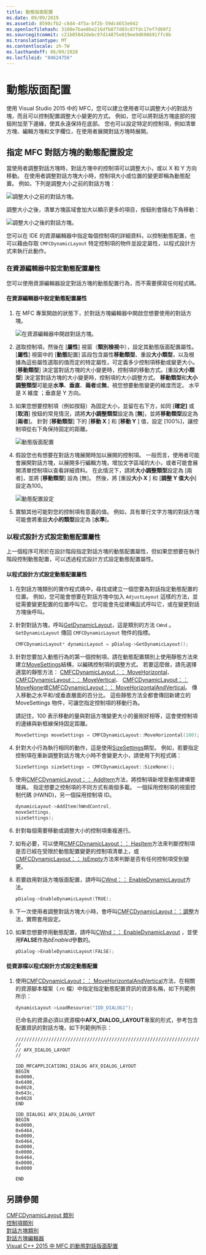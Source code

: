 ```yaml
---
title: 動態版面配置
ms.date: 09/09/2019
ms.assetid: 8598cfb2-c8d4-4f5a-bf2b-59dc4653e042
ms.openlocfilehash: 3108e7bae0be216dfb877d03c87fdc17ef7d69f2
ms.sourcegitcommit: c21b05042debc97d14875e019ee9d698691ffc0b
ms.translationtype: MT
ms.contentlocale: zh-TW
ms.lasthandoff: 06/09/2020
ms.locfileid: "84624756"
---
```

# <a name="dynamic-layout"></a>動態版面配置

使用 Visual Studio 2015 中的 MFC，您可以建立使用者可以調整大小的對話方塊，而且可以控制配置調整大小變更的方式。 例如，您可以將對話方塊底部的按鈕附加至下邊緣，使其永遠保持在底部。 您也可以設定特定的控制項，例如清單方塊、編輯方塊和文字欄位，在使用者展開對話方塊時展開。

## <a name="specifying-dynamic-layout-settings-for-an-mfc-dialog-box"></a>指定 MFC 對話方塊的動態配置設定

當使用者調整對話方塊時，對話方塊中的控制項可以調整大小，或以 X 和 Y 方向移動。 在使用者調整對話方塊大小時，控制項大小或位置的變更即稱為動態配置。 例如，下列是調整大小之前的對話方塊：

![調整大小之前的對話方塊。](../mfc/media/mfcdynamiclayout4.png "調整大小之前的對話方塊。")

調整大小之後，清單方塊區域會加大以顯示更多的項目，按鈕則會隨右下角移動：

![調整大小之後的對話方塊。](../mfc/media/mfcdynamiclayout5.png "調整大小之後的對話方塊。")

您可以在 IDE 的資源編輯器中指定每個控制項的詳細資料，以控制動態配置，也可以藉由存取 `CMFCDynamicLayout` 特定控制項的物件並設定屬性，以程式設計方式來執行此動作。

### <a name="setting-dynamic-layout-properties-in-the-resource-editor"></a>在資源編輯器中設定動態配置屬性

您可以使用資源編輯器設定對話方塊的動態配置行為，而不需要撰寫任何程式碼。

#### <a name="to-set-dynamic-layout-properties-in-the-resource-editor"></a>在資源編輯器中設定動態配置屬性

1. 在 MFC 專案開啟的狀態下，於對話方塊編輯器中開啟您想要使用的對話方塊。

   ![在資源編輯器中開啟對話方塊。](../mfc/media/mfcdynamiclayout3.png "在資源編輯器中開啟對話方塊。")

1. 選取控制項，然後在 [**屬性**] 視窗（**類別檢視**中），設定其動態版面配置屬性。 [**屬性**] 視窗中的 [**動態**配置] 區段包含屬性**移動類型**、重設**大小類型**，以及根據為這些屬性選取的值而定的特定屬性，可定義多少控制項移動或變更大小。 [**移動類型**] 決定當對話方塊的大小變更時，控制項的移動方式。[重設**大小類型**] 決定當對話方塊的大小變更時，控制項的大小調整方式。 **移動類型**和**大小調整類型**可能是**水準**、**垂直**、**兩者**或**無**，視您想要動態變更的維度而定。 水平是 X 維度 ；垂直是 Y 方向。

1. 如果您想要控制項（例如按鈕）為固定大小，並留在右下方，如同 [**確定]** 或 [**取消**] 按鈕的常見情況，請將**大小調整類型**設定為 [**無**]，並將**移動類型**設定為 [**兩者**]。 針對 [**移動類型**] 下的 [**移動 X** ] 和 [**移動 Y** ] 值，設定 [100%]，讓控制項從右下角保持固定的距離。

   ![動態版面配置](../mfc/media/mfcdynamiclayout1.png "動態版面配置")

1. 假設您也有想要在對話方塊展開時加以展開的控制項。 一般而言，使用者可能會展開對話方塊，以展開多行編輯方塊，增加文字區域的大小，或者可能會展開清單控制項以查看詳細資料。 在此情況下，請將**大小調整類型**設定為 [兩者]，並將 [**移動類型**] 設為 [無]。 然後，將 [重設**大小 X** ] 和 [**調整 Y 值大小**] 設定為100。

   ![動態配置設定](../mfc/media/mfcdynamiclayout2.png "動態配置設定")

1. 實驗其他可能對您的控制項有意義的值。 例如，具有單行文字方塊的對話方塊可能會將重設**大小的類型**設定為 [**水準**]。

### <a name="setting-dynamic-layout-properties-programmatically"></a>以程式設計方式設定動態配置屬性

上一個程序可用於在設計階段指定對話方塊的動態配置屬性，但如果您想要在執行階段控制動態配置，可以透過程式設計方式設定動態配置屬性。

#### <a name="to-set-dynamic-layout-properties-programmatically"></a>以程式設計方式設定動態配置屬性

1. 在對話方塊類別的實作程式碼中，尋找或建立一個您要為對話指定動態配置的位置。 例如，您可能會想要在對話方塊中加入 `AdjustLayout` 這樣的方法，並從需要變更配置的位置呼叫它。 您可能會先從建構函式呼叫它，或在變更對話方塊後呼叫。

1. 針對對話方塊，呼叫[GetDynamicLayout](reference/cwnd-class.md#getdynamiclayout)，這是類別的方法 `CWnd` 。 `GetDynamicLayout` 傳回 `CMFCDynamicLayout` 物件的指標。

    ```cpp
    CMFCDynamicLayout* dynamicLayout = pDialog->GetDynamicLayout();
    ```

1. 針對您要加入動態行為的第一個控制項，請在動態配置類別上使用靜態方法來建立[MoveSettings](reference/cmfcdynamiclayout-class.md#movesettings_structure)結構，以編碼控制項的調整方式。 若要這麼做，請先選擇適當的靜態方法： [CMFCDynamicLayout：： MoveHorizontal](reference/cmfcdynamiclayout-class.md#movehorizontal)、 [CMFCDynamicLayout：： MoveVertical](reference/cmfcdynamiclayout-class.md#movevertical)、 [CMFCDynamicLayout：： MoveNone](reference/cmfcdynamiclayout-class.md#movenone)或[CMFCDynamicLayout：： MoveHorizontalAndVertical](reference/cmfcdynamiclayout-class.md#movehorizontalandvertical)。 傳入移動之水平和/或垂直層面的百分比。 這些靜態方法全都會傳回新建立的 MoveSettings 物件，可讓您指定控制項的移動行為。

   請記住，100 表示移動的量與對話方塊變更大小的量剛好相等，這會使控制項的邊緣與新框線保持固定距離。

    ```cpp
    MoveSettings moveSettings = CMFCDynamicLayout::MoveHorizontal(100);
    ```

1. 針對大小行為執行相同的動作，這是使用[SizeSettings](reference/cmfcdynamiclayout-class.md#sizesettings_structure)類型。 例如，若要指定控制項在重新調整對話方塊大小時不會變更大小，請使用下列程式碼：

    ```cpp
    SizeSettings sizeSettings = CMFCDynamicLayout::SizeNone();
    ```

1. 使用[CMFCDynamicLayout：： AddItem](reference/cmfcdynamiclayout-class.md#additem)方法，將控制項新增至動態建構管理員。 指定想要之控制項的不同方式有兩個多載。 一個採用控制項的視窗控制代碼 (HWND)，另一個採用控制項 ID。

    ```cpp
    dynamicLayout->AddItem(hWndControl,
    moveSettings,
    sizeSettings);
    ```

1. 針對每個需要移動或調整大小的控制項重複進行。

1. 如有必要，可以使用[CMFCDynamicLayout：： HasItem](reference/cmfcdynamiclayout-class.md#hasitem)方法來判斷控制項是否已經在受限於動態配置變更的控制項清單上，或[CMFCDynamicLayout：： IsEmpty](reference/cmfcdynamiclayout-class.md#isempty)方法來判斷是否有任何控制項受到變更。

1. 若要啟用對話方塊版面配置，請呼叫[CWnd：： EnableDynamicLayout](reference/cwnd-class.md#enabledynamiclayout)方法。

    ```cpp
    pDialog->EnableDynamicLayout(TRUE);
    ```

1. 下一次使用者調整對話方塊大小時，會呼叫[CMFCDynamicLayout：：調整](reference/cmfcdynamiclayout-class.md#adjust)方法，實際套用設定。

1. 如果您想要停用動態配置，請呼叫[CWnd：： EnableDynamicLayout](reference/cwnd-class.md#enabledynamiclayout) ，並使用**FALSE**作為*bEnabled*參數的。

    ```cpp
    pDialog->EnableDynamicLayout(FALSE);
    ```

#### <a name="to-set-the-dynamic-layout-programmatically-from-a-resource-file"></a>從資源檔以程式設計方式設定動態配置

1. 使用[CMFCDynamicLayout：： MoveHorizontalAndVertical](reference/cmfcdynamiclayout-class.md#movehorizontalandvertical)方法，在相關的資源腳本檔案（.rc 檔）中指定指定動態配置資訊的資源名稱，如下列範例所示：

    ```cpp
    dynamicLayout->LoadResource("IDD_DIALOG1");
    ```

   已命名的資源必須以資源檔中**AFX_DIALOG_LAYOUT**專案的形式，參考包含配置資訊的對話方塊，如下列範例所示：

    ```RC
    /////////////////////////////////////////////////////////////////////////////
    //
    // AFX_DIALOG_LAYOUT
    //

    IDD_MFCAPPLICATION1_DIALOG AFX_DIALOG_LAYOUT
    BEGIN
    0x0000,
    0x6400,
    0x0028,
    0x643c,
    0x0028
    END

    IDD_DIALOG1 AFX_DIALOG_LAYOUT
    BEGIN
    0x0000,
    0x6464,
    0x0000,
    0x6464,
    0x0000,
    0x0000,
    0x6464,
    0x0000,
    0x0000

    END
    ```

## <a name="see-also"></a>另請參閱

[CMFCDynamicLayout 類別](reference/cmfcdynamiclayout-class.md)<br/>
[控制項類別](control-classes.md)<br/>
[對話方塊類別](dialog-box-classes.md)<br/>
[對話方塊編輯器](../windows/dialog-editor.md)<br/>
[Visual C++ 2015 中 MFC 的動態對話版面配置](https://mariusbancila.ro/blog/2015/07/27/dynamic-dialog-layout-for-mfc-in-visual-c-2015/)
